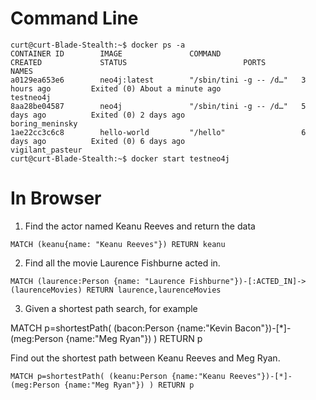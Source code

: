# Command Line
```
curt@curt-Blade-Stealth:~$ docker ps -a
CONTAINER ID        IMAGE               COMMAND                  CREATED             STATUS                          PORTS               NAMES
a0129ea653e6        neo4j:latest        "/sbin/tini -g -- /d…"   3 hours ago         Exited (0) About a minute ago                       testneo4j
8aa28be04587        neo4j               "/sbin/tini -g -- /d…"   5 days ago          Exited (0) 2 days ago                               boring_meninsky
1ae22cc3c6c8        hello-world         "/hello"                 6 days ago          Exited (0) 6 days ago                               vigilant_pasteur
curt@curt-Blade-Stealth:~$ docker start testneo4j 
```

# In Browser
1. Find the actor named Keanu Reeves and return the data
```
MATCH (keanu{name: "Keanu Reeves"}) RETURN keanu
```

2. Find all the movie Laurence Fishburne acted in.
```
MATCH (laurence:Person {name: "Laurence Fishburne"})-[:ACTED_IN]->(laurenceMovies) RETURN laurence,laurenceMovies
```

3. Given a shortest path search, for example

MATCH p=shortestPath( (bacon:Person {name:"Kevin Bacon"})-[*]-(meg:Person {name:"Meg Ryan"}) ) RETURN p

Find out the shortest path between Keanu Reeves and Meg Ryan.

```
MATCH p=shortestPath( (keanu:Person {name:"Keanu Reeves"})-[*]-(meg:Person {name:"Meg Ryan"}) ) RETURN p
```
